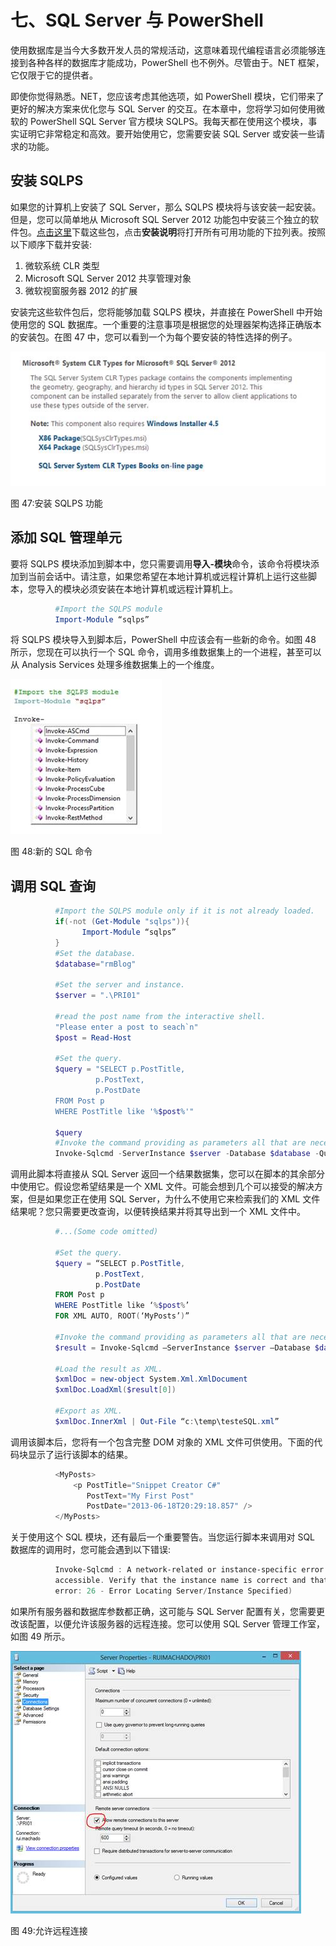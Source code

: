 # 七、SQL Server 与 PowerShell

使用数据库是当今大多数开发人员的常规活动，这意味着现代编程语言必须能够连接到各种各样的数据库才能成功，PowerShell 也不例外。尽管由于。NET 框架，它仅限于它的提供者。

即使你觉得熟悉。NET，您应该考虑其他选项，如 PowerShell 模块，它们带来了更好的解决方案来优化您与 SQL Server 的交互。在本章中，您将学习如何使用微软的 PowerShell SQL Server 官方模块 SQLPS。我每天都在使用这个模块，事实证明它非常稳定和高效。要开始使用它，您需要安装 SQL Server 或安装一些请求的功能。

## 安装 SQLPS

如果您的计算机上安装了 SQL Server，那么 SQLPS 模块将与该安装一起安装。但是，您可以简单地从 Microsoft SQL Server 2012 功能包中安装三个独立的软件包。[点击这里](http://www.microsoft.com/en-us/download/details.aspx?id=29065)下载这些包，点击**安装说明**将打开所有可用功能的下拉列表。按照以下顺序下载并安装:

1.  微软系统 CLR 类型
2.  Microsoft SQL Server 2012 共享管理对象
3.  微软视窗服务器 2012 的扩展

安装完这些软件包后，您将能够加载 SQLPS 模块，并直接在 PowerShell 中开始使用您的 SQL 数据库。一个重要的注意事项是根据您的处理器架构选择正确版本的安装包。在图 47 中，您可以看到一个为每个要安装的特性选择的例子。

![](img/image052.jpg)

图 47:安装 SQLPS 功能

## 添加 SQL 管理单元

要将 SQLPS 模块添加到脚本中，您只需要调用**导入-模块**命令，该命令将模块添加到当前会话中。请注意，如果您希望在本地计算机或远程计算机上运行这些脚本，您导入的模块必须安装在本地计算机或远程计算机上。

```powershell
          #Import the SQLPS module
          Import-Module “sqlps”

```

将 SQLPS 模块导入到脚本后，PowerShell 中应该会有一些新的命令。如图 48 所示，您现在可以执行一个 SQL 命令，调用多维数据集上的一个进程，甚至可以从 Analysis Services 处理多维数据集上的一个维度。

![](img/image053.jpg)

图 48:新的 SQL 命令

## 调用 SQL 查询

```powershell
          #Import the SQLPS module only if it is not already loaded.
          if(-not (Get-Module "sqlps")){
                Import-Module “sqlps”
          }
          #Set the database.
          $database="rmBlog"

          #Set the server and instance.
          $server = ".\PRI01"

          #read the post name from the interactive shell.
          "Please enter a post to seach`n"
          $post = Read-Host

          #Set the query.
          $query = "SELECT p.PostTitle,
                   p.PostText,
                   p.PostDate
          FROM Post p
          WHERE PostTitle like '%$post%'"

          $query
          #Invoke the command providing as parameters all that are necessary.
          Invoke-Sqlcmd -ServerInstance $server -Database $database -Query $query

```

调用此脚本将直接从 SQL Server 返回一个结果数据集，您可以在脚本的其余部分中使用它。假设您希望结果是一个 XML 文件。可能会想到几个可以接受的解决方案，但是如果您正在使用 SQL Server，为什么不使用它来检索我们的 XML 文件结果呢？您只需要更改查询，以便转换结果并将其导出到一个 XML 文件中。

```powershell
          #...(Some code omitted)

          #Set the query.
          $query = “SELECT p.PostTitle,
                   p.PostText,
                   p.PostDate
          FROM Post p
          WHERE PostTitle like ‘%$post%’
          FOR XML AUTO, ROOT(‘MyPosts’)”

          #Invoke the command providing as parameters all that are necessary.
          $result = Invoke-Sqlcmd –ServerInstance $server –Database $database –Query $query

          #Load the result as XML.
          $xmlDoc = new-object System.Xml.XmlDocument
          $xmlDoc.LoadXml($result[0])

          #Export as XML.
          $xmlDoc.InnerXml | Out-File “c:\temp\testeSQL.xml”

```

调用该脚本后，您将有一个包含完整 DOM 对象的 XML 文件可供使用。下面的代码块显示了运行该脚本的结果。

```powershell
          <MyPosts>
              <p PostTitle="Snippet Creator C#"
                 PostText="My First Post"
                 PostDate="2013-06-18T20:29:18.857" />
          </MyPosts>

```

关于使用这个 SQL 模块，还有最后一个重要警告。当您运行脚本来调用对 SQL 数据库的调用时，您可能会遇到以下错误:

```powershell
          Invoke-Sqlcmd : A network-related or instance-specific error occurred while establishing a connection to SQL Server. The server was not found or was not
          accessible. Verify that the instance name is correct and that SQL Server is configured to allow remote connections. (provider: SQL Network Interfaces,
          error: 26 - Error Locating Server/Instance Specified)

```

如果所有服务器和数据库参数都正确，这可能与 SQL Server 配置有关，您需要更改该配置，以便允许该服务器的远程连接。您可以使用 SQL Server 管理工作室，如图 49 所示。

![](img/image054.jpg)

图 49:允许远程连接